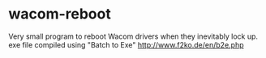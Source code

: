 # wacom-reboot
Very small program to reboot Wacom drivers when they inevitably lock up.
exe file compiled using "Batch to Exe" http://www.f2ko.de/en/b2e.php
